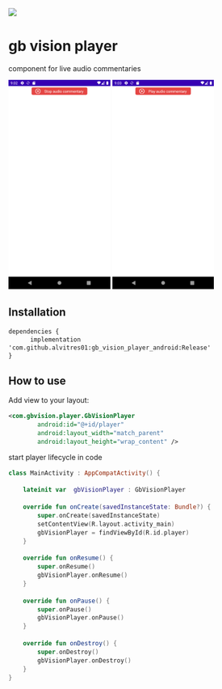 [![](https://jitpack.io/v/alvitres01/gb_vision_player_android.svg)](https://jitpack.io/#alvitres01/gb_vision_player_android)

# gb vision player
component for live audio commentaries

<img src="captures/screen1.png" width="40%" /> <img src="captures/screen2.png" width="40%" />

## Installation


```jitpack
dependencies {
	  implementation 'com.github.alvitres01:gb_vision_player_android:Release'
}
```

## How to use

Add view to your layout:

```xml
<com.gbvision.player.GbVisionPlayer
        android:id="@+id/player"
        android:layout_width="match_parent"
        android:layout_height="wrap_content" />
```

start player lifecycle in code
```kotlin
class MainActivity : AppCompatActivity() {

    lateinit var  gbVisionPlayer : GbVisionPlayer
    
    override fun onCreate(savedInstanceState: Bundle?) {
        super.onCreate(savedInstanceState)
        setContentView(R.layout.activity_main)
        gbVisionPlayer = findViewById(R.id.player)
    }

    override fun onResume() {
        super.onResume()
        gbVisionPlayer.onResume()
    }

    override fun onPause() {
        super.onPause()
        gbVisionPlayer.onPause()
    }

    override fun onDestroy() {
        super.onDestroy()
        gbVisionPlayer.onDestroy()
    }
}
```
